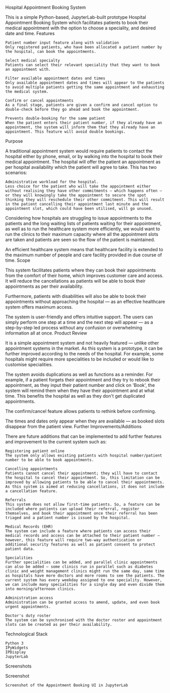 Hospital Appointment Booking System

This is a simple Python-based, JupyterLab-built prototype Hospital Appointment Booking System which facilitates patients to book their medical appointment with the option to choose a speciality, and desired date and time.
Features

    Patient number input feature along with validation
    Only registered patients, who have been allocated a patient number by the hospital, can book the appointments.

    Select medical specialty
    Patients can select their relevant speciality that they want to book an appointment with.

    Filter available appointment dates and times
    Only available appointment dates and times will appear to the patients to avoid multiple patients getting the same appointment and exhausting the medical system.

    Confirm or cancel appointments
    As a final stage, patients are given a confirm and cancel option to double-check before they go ahead and book the appointment.

    Prevents double-booking for the same patient
    When the patient enters their patient number, if they already have an appointment, the system will inform them that they already have an appointment. This feature will avoid double bookings.

Purpose

A traditional appointment system would require patients to contact the hospital either by phone, email, or by walking into the hospital to book their medical appointment. The hospital will offer the patient an appointment as per hospital availability which the patient will agree to take. This has two scenarios:

    Administrative workload for the hospital.
    Less choice for the patient who will take the appointment either without realising they have other commitments — which happens often — or they will knowingly take the appointment to secure the spot thinking they will reschedule their other commitment. This will result in the patient cancelling their appointment last minute and the appointment slot, which could have been utilised, will go unused.

Considering how hospitals are struggling to issue appointments to the patients and the long waiting lists of patients waiting for their appointment, as well as to run the healthcare system more efficiently, we would want to run the clinics to their maximum capacity where all the appointment slots are taken and patients are seen so the flow of the patient is maintained.

An efficient healthcare system means that healthcare facility is extended to the maximum number of people and care facility provided in due course of time.
Scope

This system facilitates patients where they can book their appointments from the comfort of their home, which improves customer care and access. It will reduce the cancellations as patients will be able to book their appointments as per their availability.

Furthermore, patients with disabilities will also be able to book their appointments without approaching the hospital — as an effective healthcare system offers maximum access.

The system is user-friendly and offers intuitive support. The users can simply perform one step at a time and the next step will appear — as a step-by-step led process without any confusion or overwhelming information all at once.
Product Review

It is a simple appointment system and not heavily featured — unlike other appointment systems in the market. As this system is a prototype, it can be further improved according to the needs of the hospital. For example, some hospitals might require more specialities to be included or would like to customise specialities.

The system avoids duplications as well as functions as a reminder. For example, if a patient forgets their appointment and they try to rebook their appointment, as they input their patient number and click on 'Book', the system will remind them when they have their appointment and at what time. This benefits the hospital as well as they don't get duplicated appointments.

The confirm/cancel feature allows patients to rethink before confirming.

The times and dates only appear when they are available — as booked slots disappear from the patient view.
Further Improvements/Additions

There are future additions that can be implemented to add further features and improvement to the current system such as:

    Registering patient online
    The system only allows existing patients with hospital number/patient number to be able to book appointments.

    Cancelling appointments
    Patients cannot cancel their appointment; they will have to contact the hospital to cancel their appointment. So, this limitation can be improved by allowing patients to be able to cancel their appointments. As this system is aimed at reducing cancellations, it does not include a cancellation feature.

    Referrals
    This system does not allow first-time patients. So, a feature can be included where patients can upload their referral, register themselves, and book their appointment once their referral has been triaged and a patient number is issued by the hospital.

    Medical Records (EHR)
    The system can include a feature where patients can access their medical records and access can be attached to their patient number — however, this feature will require two-way authentication or additional security features as well as patient consent to protect patient data.

    Specialities
    Further specialities can be added, and parallel clinic appointments can also be added — some clinics run in parallel such as diabetes clinic and weight management clinics might run the same day, same time as hospitals have more doctors and more rooms to see the patients. The current system has every weekday assigned to one speciality. However, we can include many specialities for a single day and even divide them into morning/afternoon clinics.

    Administration access
    Administration can be granted access to amend, update, and even book urgent appointments.

    Doctor's duty roster
    The system can be synchronised with the doctor roster and appointment slots can be created as per their availability.

Technological Stack

    Python 3
    IPyWidgets
    IPDisplay
    JupyterLab

Screenshots

Screenshot

    Screenshot of the Appointment Booking UI in JupyterLab

